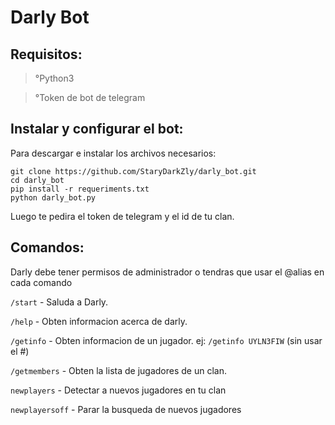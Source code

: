 # Darly Bot

## Requisitos:

>°Python3

>°Token de bot de telegram

## Instalar y configurar el bot:

 Para descargar e instalar los archivos necesarios:

```
git clone https://github.com/StaryDarkZly/darly_bot.git
cd darly_bot
pip install -r requeriments.txt
python darly_bot.py
```

Luego te pedira el token de telegram y el id de tu clan.


## Comandos:

Darly debe tener permisos de administrador o tendras que usar el @alias en cada comando


`/start`      - Saluda a Darly.

`/help`       - Obten informacion acerca de darly.

`/getinfo`    - Obten informacion de un jugador.
    ej: `/getinfo UYLN3FIW`  (sin usar el #)

`/getmembers` - Obten la lista de jugadores de un clan.

`newplayers` - Detectar a nuevos jugadores en tu clan

`newplayersoff` - Parar la busqueda de nuevos jugadores

